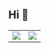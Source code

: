 ## Hi 💮

<table>
  <tr>
    <td>
      <img src="https://github-readme-stats.vercel.app/api?username=ailadonayre&show_icons=true&theme=dracula" />
    </td>
    <td>
      <img src="https://github-readme-stats.vercel.app/api/top-langs/?username=ailadonayre&hide_progress=true&theme=dracula" />
    </td>
  </tr>
</table>
